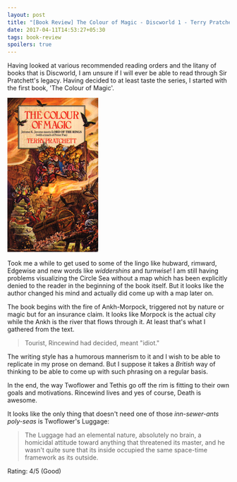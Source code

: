 ```yaml
---
layout: post
title: "[Book Review] The Colour of Magic - Discworld 1 - Terry Pratchett (1983)"
date: 2017-04-11T14:53:27+05:30
tags: book-review
spoilers: true
---
```


Having looked at various recommended reading orders and the litany of books that is Discworld, I am unsure if I will ever be able to read through Sir Pratchett's legacy.
Having decided to at least taste the series, I started with the first book, 'The Colour of Magic'.

![The Colour of Magic - Discworld 1 - Terry Pratchett (1983)](/img/book-cover-the-colour-of-magic-discworld-1-terry-pratchett-1983.jpg 'The Colour of Magic - Discworld 1 - Terry Pratchett (1983)')

Took me a while to get used to some of the lingo like hubward, rimward, Edgewise and new words like _widdershins_ and _turnwise_!
I am still having problems visualizing the Circle Sea without a map which has been explicitly denied to the reader in the beginning of the book itself.
But it looks like the author changed his mind and actually did come up with a map later on.

The book begins with the fire of Ankh-Morpock, triggered not by nature or magic but for an insurance claim.
It looks like Morpock is the actual city while the Ankh is the river that flows through it.
At least that's what I gathered from the text.

> Tourist, Rincewind had decided, meant "idiot."

The writing style has a humorous mannerism to it and I wish to be able to replicate in my prose on demand.
But I suppose it takes a _British_ way of thinking to be able to come up with such phrasing on a regular basis.

In the end, the way Twoflower and Tethis go off the rim is fitting to their own goals and motivations. 
Rincewind lives and yes of course, Death is awesome.

It looks like the only thing that doesn't need one of those _inn-sewer-ants poly-seas_ is Twoflower's Luggage:

> The Luggage had an elemental nature, absolutely no brain, a homicidal attitude toward anything that threatened its master, and he wasn't quite sure that its inside occupied the same space-time framework as its outside.

Rating: 4/5 (Good)
